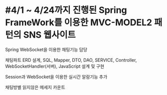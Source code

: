 #4/1 ~ 4/24까지 진행된 Spring FrameWork를 이용한 MVC-MODEL2 패턴의 SNS 웹사이트
==

Spring WebSocket을 이용한 채팅기능 담당


채팅파트 ERD 설계, SQL, Mapper, DTO, DAO, SERVICE, Controller, WebSocketHandler(서버), JavaScript 설계 및 구현


Session과 WebSocket을 이용한 실시간 알람기능 추가


채팅방별 읽지않은 메세지 카운트
